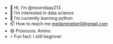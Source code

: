 - 👋 Hi, I’m @moondaay213
- 👀 I’m interested in data science 
- 🌱 I’m currently learning python 
- 📫 How to reach me medamineber0@gmail.com 
- 😄 Pronouns: Amino
- ⚡ Fun fact: I still beginner 

<!---
moondaay213/moondaay213 is a ✨ special ✨ repository because its `README.md` (this file) appears on your GitHub profile.
You can click the Preview link to take a look at your changes.
--->
